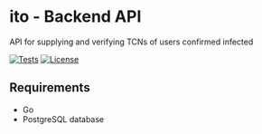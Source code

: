 # ito - Backend API

API for supplying and verifying TCNs of users confirmed infected

<!--![Tests](https://github.com/ito-org/api-backend/workflows/Build/badge.svg)-->
[![Tests](https://img.shields.io/badge/tests-work%20in%20progress%20-black)](LICENSE)
[![License](https://img.shields.io/badge/license-BSD--3--Clause--Clear-brightgreen)](LICENSE)

## Requirements

- Go
- PostgreSQL database
